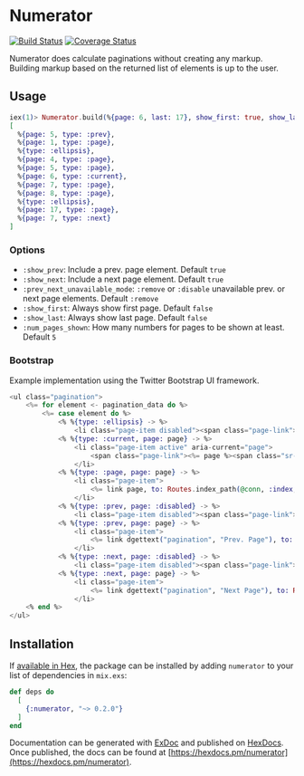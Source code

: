 # Numerator
[![Build Status](https://travis-ci.org/madeitGmbH/numerator.svg?branch=master)](https://travis-ci.org/madeitGmbH/numerator)
[![Coverage Status](https://coveralls.io/repos/github/madeitGmbH/numerator/badge.svg?branch=master)](https://coveralls.io/github/madeitGmbH/numerator?branch=master)

Numerator does calculate paginations without creating any markup. Building markup based on the returned list of elements is up to the user.

## Usage

```elixir
iex(1)> Numerator.build(%{page: 6, last: 17}, show_first: true, show_last: true)
[
  %{page: 5, type: :prev},
  %{page: 1, type: :page},
  %{type: :ellipsis},
  %{page: 4, type: :page},
  %{page: 5, type: :page},
  %{page: 6, type: :current},
  %{page: 7, type: :page},
  %{page: 8, type: :page},
  %{type: :ellipsis},
  %{page: 17, type: :page},
  %{page: 7, type: :next}
]
```

### Options

* `:show_prev`: Include a prev. page element. Default `true`
* `:show_next`: Include a next page element. Default `true`
* `:prev_next_unavailable_mode`: `:remove` or `:disable` unavailable prev. or next page elements. Default `:remove`
* `:show_first`: Always show first page. Default `false`
* `:show_last`: Always show last page. Default `false`
* `:num_pages_shown`: How many numbers for pages to be shown at least. Default `5`

### Bootstrap

Example implementation using the Twitter Bootstrap UI framework.

```eex
<ul class="pagination">
	<%= for element <- pagination_data do %>
		<%= case element do %>
			<% %{type: :ellipsis} -> %>
				<li class="page-item disabled"><span class="page-link">…</span></li>
			<% %{type: :current, page: page} -> %>
				<li class="page-item active" aria-current="page">
					<span class="page-link"><%= page %><span class="sr-only">(current)</span></span>
				</li>
			<% %{type: :page, page: page} -> %>
				<li class="page-item">
					<%= link page, to: Routes.index_path(@conn, :index, %{page: page}) %>
				</li>
			<% %{type: :prev, page: :disabled} -> %>
				<li class="page-item disabled"><span class="page-link"><%= dgettext("pagination", "Prev. Page") %></span></li>
			<% %{type: :prev, page: page} -> %>
				<li class="page-item">
					<%= link dgettext("pagination", "Prev. Page"), to: Routes.index_path(@conn, :index, %{page: page}) %>
				</li>
			<% %{type: :next, page: :disabled} -> %>
				<li class="page-item disabled"><span class="page-link"><%= dgettext("pagination", "Next Page") %></span></li>
			<% %{type: :next, page: page} -> %>
				<li class="page-item">
					<%= link dgettext("pagination", "Next Page"), to: Routes.index_path(@conn, :index, %{page: page}) %>
				</li>
	<% end %>
</ul>
```

## Installation

If [available in Hex](https://hex.pm/docs/publish), the package can be installed
by adding `numerator` to your list of dependencies in `mix.exs`:

```elixir
def deps do
  [
    {:numerator, "~> 0.2.0"}
  ]
end
```

Documentation can be generated with [ExDoc](https://github.com/elixir-lang/ex_doc)
and published on [HexDocs](https://hexdocs.pm). Once published, the docs can
be found at [https://hexdocs.pm/numerator](https://hexdocs.pm/numerator).

